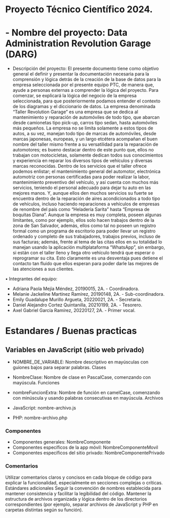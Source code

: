# Proyecto Técnico Científico 2024.

# - Nombre del proyecto: Data Administration Revolution Garage (DARG)

- Descripción del proyecto:
El presente documento tiene como objetivo general el definir y presentar la documentación necesaria para la comprensión y lógica detrás de la creación de la base de datos para la empresa seleccionada por el presente equipo PTC, de manera que, ayude a personas externas a comprender la lógica del proyecto. Para comenzar, se explicará la lógica del negocio de la empresa seleccionada, para que posteriormente podamos entender el contexto de los diagramas y el diccionario de datos.
La empresa denominada “Taller Revolution Garage” es una empresa que se dedica al mantenimiento y reparación de automóviles de todo tipo, que abarcan desde camionetas tipo pick-up, carros tipo sedan, hasta automóviles más pequeños.
La empresa no se limita solamente a estos tipos de autos, a su vez, manejan todo tipo de marcas de automóviles, desde marcas japonesas, europeas, y un largo etcétera acompañan el buen nombre del taller mismo frente a su versatilidad para la reparación de automotores; es bueno destacar dentro de este punto que, ellos no trabajan con motocicletas, solamente dedican todos sus conocimientos y experiencia en reparar los diversos tipos de vehículos y diversas marcas reconocidas.
Dentro de los servicios que el taller ofrece podemos enlistar; el mantenimiento general del automotor, electrónica automotriz con personas certificadas para poder realizar la labor, mantenimiento preventivo del vehículo, y así cuenta con muchos más servicios, teniendo el personal adecuado para dejar tu auto en las mejores manos. Y, aunque ellos den muchos servicios su fuerte se encuentra dentro de la reparación de aires acondicionados a todo tipo de vehículos, incluso haciendo reparaciones a vehículos de empresas de renombre del país como “Heladería Sarita” hasta “Empresa de boquitas Diana”.
Aunque la empresa es muy completa, poseen algunas limitantes, como por ejemplo, ellos solo hacen trabajos dentro de la zona de San Salvador, además, ellos como tal no poseen un registro formal como un programa de escritorio para poder llevar un registro ordenado y completo de sus trabajadores, trabajos previos, incluso de sus facturas; además, frente al tema de las citas ellos en su totalidad lo manejan usando la aplicación multiplataforma “WhatsApp”, sin embargo, si están con el taller lleno y llega otro vehículo tendrá que esperar o reprogramar su cita. Esto claramente es una desventaja pues detiene el contacto tan fluido que ellos esperan para poder darle las mejores de las atenciones a sus clientes. 

• Integrantes del equipo:
- Adriana Paola Mejía Méndez, 20190015, 2A. - Coordinadora.
- Melanie Jackeline Martínez Ramírez, 20190148, 2A. - Sub-coordinadora.
- Emily Guadalupe Murillo Argueta, 20220021, 2A. - Secretaria.
- Daniel Alejandro Cortez Quintanilla, 20210199, 2A. - Tesorero.
- Axel Gabriel García Ramírez, 20220127, 2A. - Primer vocal.

# Estandares / Buenas practicas

## Variables en JavaScript (sitio web privado)

* NOMBRE_DE_VARIABLE: Nombre descriptivo en mayúsculas con guiones bajos para separar palabras.
Clases

* NombreClase: Nombre de clase en PascalCase, comenzando con mayúscula.
Funciones

* nombreFuncionExtra: Nombre de función en camelCase, comenzando con minúscula y usando palabras consecutivas en mayúscula.
Archivos

* JavaScript: nombre-archivo.js 
* PHP: nombre-archivo.php 

### Componentes
* Componentes generales: NombreComponente
* Componentes específicos de la app móvil: NombreComponenteMovil
* Componentes específicos del sitio privado: NombreComponentePrivado

### Comentarios
Utilizar comentarios claros y concisos en cada bloque de código para explicar la funcionalidad, especialmente en secciones complejas o críticas.
Estándares adicionales
Seguir la convención de nombres establecida para mantener consistencia y facilitar la legibilidad del código.
Mantener la estructura de archivos organizada y lógica dentro de los directorios correspondientes (por ejemplo, separar archivos de JavaScript y PHP en carpetas distintas según su función).